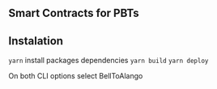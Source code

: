 ## Smart Contracts for PBTs

## Instalation
`yarn` install packages dependencies
`yarn build`
`yarn deploy`

On both CLI options select BellToAlango